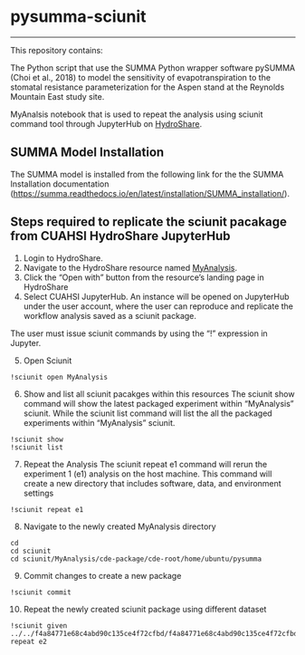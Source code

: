 # pysumma-sciunit
---

This repository contains:

The Python script that use the SUMMA Python wrapper software pySUMMA (Choi et al., 2018) to model the sensitivity of evapotranspiration to the stomatal resistance parameterization for the Aspen stand at the Reynolds Mountain East study site.

MyAnalsis notebook that is used to repeat the analysis using sciunit command tool through JupyterHub on [HydroShare](https://www.hydroshare.org/resource/5c4941b8ae474c4faf8a2a0872832fd1/).

## SUMMA Model Installation 

The SUMMA model  is installed from the following link for the the SUMMA Installation documentation (https://summa.readthedocs.io/en/latest/installation/SUMMA_installation/). 


## Steps required to replicate the sciunit pacakage from CUAHSI HydroShare JupyterHub

1. Login to HydroShare.
2. Navigate to the HydroShare resource named [MyAnalysis](https://www.hydroshare.org/resource/7d1403636fd3444c87e3c5b40b000b91/).
3. Click the “Open with” button from the resource’s landing page in HydroShare
4. Select CUAHSI JupyterHub. An instance will be opened on JupyterHub under the user account, where the user can reproduce and replicate the workflow analysis saved as a sciunit package.  
 
The user must issue sciunit commands by using the “!” expression in Jupyter. 

5. Open Sciunit

```
!sciunit open MyAnalysis
````
6. Show and list all sciunit pacakges within this resources
The sciunit show command will show the latest packaged experiment within “MyAnalysis” sciunit. While the sciunit list command will list the all the packaged experiments within “MyAnalysis” sciunit.
```
!sciunit show
!sciunit list
```
7. Repeat the Analysis
The sciunit repeat e1 command will rerun the experiment 1 (e1) analysis on the host machine. This command will create a new directory that includes software, data, and environment settings
```
!sciunit repeat e1
```
8. Navigate to the newly created MyAnalysis directory
```
cd 
cd sciunit
cd sciunit/MyAnalysis/cde-package/cde-root/home/ubuntu/pysumma
```
9. Commit changes to create a new package
```
!sciunit commit
```
10. Repeat the newly created sciunit package using different dataset

```
!sciunit given ../../f4a84771e68c4abd90c135ce4f72cfbd/f4a84771e68c4abd90c135ce4f72cfbd/data/contents repeat e2
```

